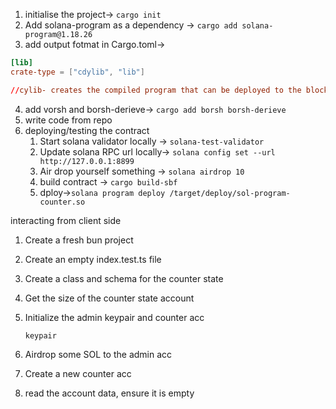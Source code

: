 1. initialise the project-> `cargo init`
2. Add solana-program as a dependency -> `cargo add solana-program@1.18.26`
3. add output fotmat in Cargo.toml->
```toml
[lib]
crate-type = ["cdylib", "lib"]

//cylib- creates the compiled program that can be deployed to the blockchain.
```

4. add vorsh and borsh-derieve-> `cargo add borsh borsh-derieve`
5. write code from repo
6. deploying/testing the contract 
    1. Start solana validator locally -> `solana-test-validator`
    2. Update solana RPC url locally-> `solana config set --url http://127.0.0.1:8899`
    3. Air drop yourself something -> `solana airdrop 10`
    4. build contract -> `cargo build-sbf`
    5. dploy->`solana program deploy /target/deploy/sol-program-counter.so`

interacting from client side

1. Create a fresh bun project
2. Create an empty index.test.ts file
3. Create a class and schema for the counter
       state

4. Get the size of the counter state account

5. Initialize the admin keypair and counter acc

       keypair

6. Airdrop some SOL to the admin acc

7. Create a new counter acc

8. read the account data, ensure it is empty
